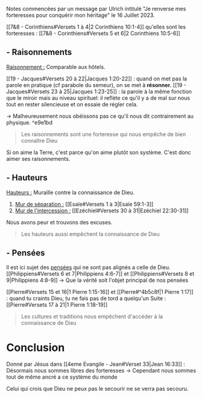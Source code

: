 Notes commencées par un message par Ulrich intitulé "Je renverse mes forteresses pour conquérir mon héritage" le 16 Juillet 2023.

[[7&8 - Corinthiens#Versets 1 à 4|2 Corinthiens 10:1-4]] qu'elles sont les forteresses : [[7&8 - Corinthiens#Versets 5 et 6|2 Corinthiens 10:5-6]]
## - Raisonnements
<u>Raisonnement :</u> Comparable aux hôtels.

[[19 - Jacques#Versets 20 à 22|Jacques 1:20-22]] : quand on met pas la parole en pratique (cf parabole du semeur), on se met à **résonner.**
[[19 - Jacques#Versets 23 à 25|Jacques 1:23-25]] : la parole à la même fonction que le miroir mais au niveau spirituel: il reflète ce qu'il y a de mal sur nous tout en rester silencieuse et on essaie de régler cela.

-> Malheureusement nous obéissons pas ce qu'il nous dit contrairement au physique. ^e9e1bd
> Les raisonnements sont une forteresse qui nous empêche de bien connaître Dieu

Si on aime la Terre, c'est parce qu'on aime plutôt son système. C'est donc aimer ses raisonnements.
## - Hauteurs
<u>Hauteurs :</u> Muraille contre la connaissance de Dieu.
1) <u>Mur de séparation :</u> [[Esaïe#Versets 1 à 3|Esaïe 59:1-3]]
2) <u>Mur de l'intercession :</u> [[Ezéchiel#Versets 30 à 31|Ezéchiel 22:30-31]]

Nous avons peur et trouvons des excuses.
> Les hauteurs aussi empêchent la connaissance de Dieu
## - Pensées
Il est ici sujet des <u>pensées</u> qui ne sont pas alignés a celle de Dieu.
[[Philippiens#Versets 6 et 7|Philippiens 4:6-7]] et [[Philippiens#Versets 8 et 9|Philippiens 4:8-9]]
-> Que la vérité soit l'objet principal de nos pensées

[[Pierre#Versets 15 et 16|1 Pierre 1:15-16]] et [[Pierre#^4b5c8f|1 Pierre 1:17]] : quand tu craints Dieu, tu ne fais pas de tord a quelqu'un
Suite : [[Pierre#Versets 17 à 21|1 Pierre 1:18-19]]
> Les cultures et traditions nous empêchent d'accéder à la connaissance de Dieu

# Conclusion
Donné par Jésus dans [[4eme Evangile - Jean#Verset 33|Jean 16:33]] : Désormais nous sommes libres des forteresses
-> Cependant nous sommes tout de même ancré a ce système du monde

Celui qui crois que Dieu ne peux pas le secourir ne se verra pas secouru.